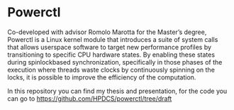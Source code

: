 # Powerctl
Co-developed with advisor Romolo Marotta for the Master’s degree, Powerctl is a Linux kernel module that introduces a suite of system calls that allows userspace software to target new performance profiles by transitioning to specific CPU hardware states. By enabling these states during spinlockbased synchronization, specifically in those phases of the execution where threads waste clocks by continuously spinning on the locks, it is possible to improve the efficiency of the computation.

In this repository you can find my thesis and presentation, for the code you can go to https://github.com/HPDCS/powerctl/tree/draft
